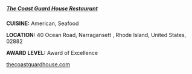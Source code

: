 <h5><a href="//thecoastguardhouse.com" target="_blank" onclick="ga('send', 'event', 'OutBoundLinks', '//thecoastguardhouse.com', 'The Coast Guard House Restaurant');">The Coast Guard House Restaurant</a></h5>

**CUISINE:** American, Seafood

**LOCATION:** 40 Ocean Road, Narragansett , Rhode Island, United States, 02882

**AWARD LEVEL:** Award of Excellence

<a href="//thecoastguardhouse.com" target="_blank" onclick="ga('send', 'event', 'OutBoundLinks', '//thecoastguardhouse.com', 'The Coast Guard House Restaurant');">thecoastguardhouse.com</a>
